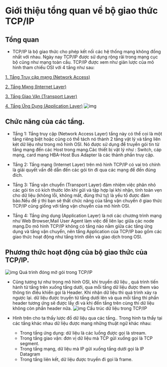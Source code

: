 # Giới thiệu tổng quan về bộ giao thức TCP/IP

## Tổng quan
-  TCP/IP là bộ giao thức cho phép kết nối các hệ thống mạng không đồng nhất với nhau. Ngày nay TCP/IP được sử dụng rộng rãi trong mạng cục bộ cũng như mạng toàn cầu. TCP/IP được xem như giản lược của mô hình tham chiếu OSI với 4 tầng như sau:

 [1. Tầng Truy cập mạng (Network Access)](#na)

 [2. Tầng Mạng (Internet Layer)](#il)

 [3. Tầng Giao Vận (Transport Layer)](#tl) 

 [4. Tầng Ứng Dụng (Application Layer)](#al)
![img](https://thietbimangcisco.vn/userfiles/TCP-IP-Model.png)

## Chức năng của các tầng.
- <a name = "na" >Tầng 1: </a> Tầng truy cập (Network Access Layer) tầng này có thể coi là một tầng riêng biệt hoặc cũng có thể tách nó thành 2 tầng vật lý và tầng liên két dữ liệu như trong mô hình OSI. Nó được sử dụng để truyền gói tin từ tầng mạng đến các Host trong mạng.Các thiết bị vật lý như : Switch, cáp mạng, card mạng HBA-Host Bus Adapter là các thành phần truy cập.

- <a name = " il">Tầng 2: </a> Tầng mạng (Internet Layer) trên mô hình TCP/IP có vai trò chính là giải quyết vấn đề dẫn đến các gói tin đi qua các mạng để đến đúng đích.

- <a name = "tl">Tầng 3: </a> Tầng vận chuyển (Transport Layer) đảm nhiệm việc phân nhỏ các gói tin có kích thước lớn khi gửi và tập hợp lại khi nhận, tính toàn vẹn cho dữ liệu (không lỗi, không mất, đúng thứ tự) là yếu tố được đảm bảo.Nếu để ý thì bạn sẽ thất chức năng của tầng vận chuyển ở giao thức TCP/IP cũng giống với tầng vận chuyển của mô hình OSI.

- <a name = "al">Tầng 4: </a> Tầng ứng dụng (Application Layer) là nơi các chương trình mạng như Web Browser,Mail User Agent làm việc để liên lạc giữa các node mạng.Do mô hình TCP/IP không có tầng nào nằm giữa các tầng ứng dụng và tầng vận chuyển, nên tầng Application của TCP/IP bao gồm các giao thức hoạt động như tầng trình diễn và giao dịch trong OSI.

## Phương thức hoạt động của bộ giao thức của TCP/IP.
 ![img](https://vnpro.vn/wp-content/uploads/2015/11/Qu%C3%A1-tr%C3%ACnh-%C4%91%C3%B3ng-m%E1%BB%9F-g%C3%B3i-d%E1%BB%AF-li%E1%BB%87u-trong-TCP-IP.jpg)
Quá trình đóng mở gói trong TCP/IP

- Cũng tương tự như trong mô hình OSI, khi truyền dữ liệu , quá trình tiến hành từ tầng trên xuống tầng dưới, qua mỗi tầng dữ liệu được them vào thông tin điều khiển gọi là Header. Khi nhận dữ liệu thì quá trình xảy ra ngược lại. dữ liệu được truyền từ tấng dưới lên và qua mỗi tầng thì phần header tương ứng sẽ được lấy đi và khi đến tầng trên cùng thì dữ liệu không còn phần header nữa.
 ![img](https://vnpro.vn/wp-content/uploads/2015/11/C%E1%BA%A5u-tr%C3%BAc-d%E1%BB%AF-li%E1%BB%87u-trong-TCP-IP.jpg)
Cấu trúc dữ liệu trong TCP/IP

- Hình trên cho ta thấy lược đồ dữ liệu qua các tầng.. Trong hình ta thấy tại các tầng khác nhau dữ liệu được mang những thuật ngữ khác nhau:
  - Trong tầng ứng dụng: dữ liệu là các luồng được gọi là stream. 
  - Trong tầng giao vận: đơn vị dữ liệu mà TCP gửi xuống gọi là TCP segment.
  - Trong tầng mạng, dữ liệu mà IP gửi xuống tầng dưới gọi là IP Datagram 
  - Trong tầng liên kết, dữ liệu được truyền đi gọi là frame.


